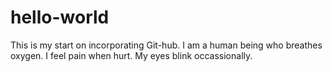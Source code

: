 # hello-world
This is my start on incorporating Git-hub. 
I am a human being who breathes oxygen. I feel pain when hurt. My eyes blink occassionally. 

